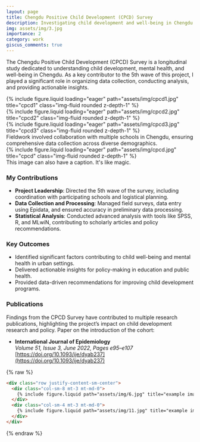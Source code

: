 ```yaml
---
layout: page
title: Chengdu Positive Child Development (CPCD) Survey
description: Investigating child development and well-being in Chengdu
img: assets/img/3.jpg
importance: 2
category: work
giscus_comments: true
---
```


The Chengdu Positive Child Development (CPCD) Survey is a longitudinal study dedicated to understanding child development, mental health, and well-being in Chengdu. As a key contributor to the 5th wave of this project, I played a significant role in organizing data collection, conducting analysis, and providing actionable insights.


<div class="row">
    <div class="col-sm mt-3 mt-md-0">
        {% include figure.liquid loading="eager" path="assets/img/cpcd1.jpg" title="cpcd1" class="img-fluid rounded z-depth-1" %}
    </div>
    <div class="col-sm mt-3 mt-md-0">
        {% include figure.liquid loading="eager" path="assets/img/cpcd2.jpg" title="cpcd2" class="img-fluid rounded z-depth-1" %}
    </div>
    <div class="col-sm mt-3 mt-md-0">
        {% include figure.liquid loading="eager" path="assets/img/cpcd3.jpg" title="cpcd3" class="img-fluid rounded z-depth-1" %}
    </div>
</div>
<div class="caption">
    Fieldwork involved collaboration with multiple schools in Chengdu, ensuring comprehensive data collection across diverse demographics.
</div>
<div class="row">
    <div class="col-sm mt-3 mt-md-0">
        {% include figure.liquid loading="eager" path="assets/img/cpcd.jpg" title="cpcd" class="img-fluid rounded z-depth-1" %}
    </div>
</div>
<div class="caption">
    This image can also have a caption. It's like magic.
</div>

### **My Contributions**
- **Project Leadership**: Directed the 5th wave of the survey, including coordination with participating schools and logistical planning.
- **Data Collection and Processing**: Managed field surveys, data entry using Epidata, and ensured accuracy in preliminary data processing.
- **Statistical Analysis**: Conducted advanced analysis with tools like SPSS, R, and MLwiN, contributing to scholarly articles and policy recommendations.

### **Key Outcomes**
- Identified significant factors contributing to child well-being and mental health in urban settings.
- Delivered actionable insights for policy-making in education and public health.
- Provided data-driven recommendations for improving child development programs.

### **Publications**

Findings from the CPCD Survey have contributed to multiple research publications, highlighting the project’s impact on child development research and policy.
Paper on the introduction of the cohort:
- **International Journal of Epidemiology**  
  *Volume 51, Issue 3, June 2022, Pages e95–e107*  
  [https://doi.org/10.1093/ije/dyab237](https://doi.org/10.1093/ije/dyab237)

{% raw %}

```html
<div class="row justify-content-sm-center">
  <div class="col-sm-8 mt-3 mt-md-0">
    {% include figure.liquid path="assets/img/6.jpg" title="example image" class="img-fluid rounded z-depth-1" %}
  </div>
  <div class="col-sm-4 mt-3 mt-md-0">
    {% include figure.liquid path="assets/img/11.jpg" title="example image" class="img-fluid rounded z-depth-1" %}
  </div>
</div>
```

{% endraw %}
